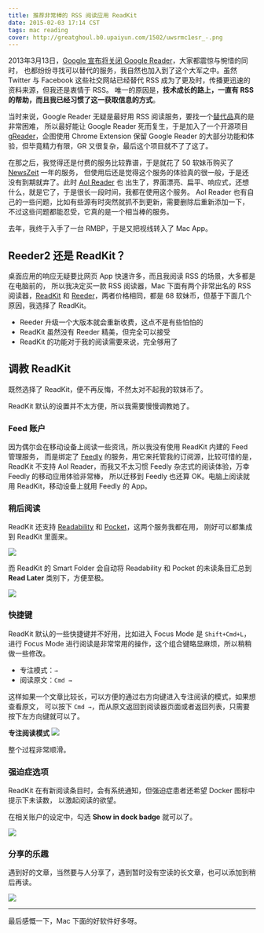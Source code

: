 ```yaml
---
title: 推荐非常棒的 RSS 阅读应用 ReadKit
date: 2015-02-03 17:14 CST
tags: mac reading
cover: http://greatghoul.b0.upaiyun.com/1502/uwsrmc1esr_-.png
---
```


2013年3月13日，[Google 宣布将关闭 Google Reader][1]，大家都震惊与惋惜的同时，
也都纷纷寻找可以替代的服务，我自然也加入到了这个大军之中。虽然 Twitter 与 Facebook 
这些社交网站已经替代 RSS 成为了更及时，传播更迅速的资料来源，但我还是衷情于 RSS。
唯一的原因是，**技术成长的路上，一直有 RSS 的帮助，而且我已经习惯了这一获取信息的方式**。

当时来说，Google Reader 无疑是最好用 RSS 阅读服务，要找一个[替代品][2]真的是非常困难，
所以最好能让 Google Reader 死而复生，于是加入了一个开源项目 [gReader]，企图使用 
Chrome Extension 保留 Google Reader 的大部分功能和体验，但毕竟精力有限，GR 又很复杂，最后这个项目就不了了这了。

在那之后，我觉得还是付费的服务比较靠谱，于是就花了 50 软妹币购买了 [NewsZeit] 一年的服务，
但使用后还是觉得这个服务的体验真的很一般，于是还没有到期就弃了。此时 [Aol Reader] 也
出生了，界面漂亮、扁平、响应式，还想什么，就是它了，于是很长一段时间，我都在使用这个服务。
Aol Reader 也有自己的一些问题，比如有些源有时突然就抓不到更新，需要删除后重新添加一下，
不过这些问题都能忍受，它真的是一个相当棒的服务。

去年，我终于入手了一台 RMBP，于是又把视线转入了 Mac App。

## Reeder2 还是 ReadKit？

桌面应用的响应无疑要比网页 App 快速许多，而且我阅读 RSS 的场景，大多都是在电脑前的，
所以我决定买一款 RSS 阅读器，Mac 下面有两个非常出名的 RSS 阅读器，[ReadKit] 
和 [Reeder]，两者价格相同，都是 68 软妹币，但基于下面几个原因，我选择了 ReadKit。

- Reeder 升级一个大版本就会重新收费，这点不是有些怕怕的
- ReadKit 虽然没有 Reeder 精美，但完全可以接受
- ReadKit 的功能对于我的阅读需要来说，完全够用了

## 调教 ReadKit

既然选择了 ReadKit，便不再反悔，不然太对不起我的软妹币了。

ReadKit 默认的设置并不太方便，所以我需要慢慢调教她了。

### Feed 账户

因为偶尔会在移动设备上阅读一些资讯，所以我没有使用 ReadKit 内建的 Feed 管理服务，
而是绑定了 [Feedly] 的服务，用它来托管我的订阅源，比较可惜的是，ReadKit 不支持
Aol Reader，而我又不太习惯 Feedly 杂志式的阅读体验，万幸 Feedly 的移动应用体验非常棒，
所以迁移到 Feedly 也还算 OK。电脑上阅读就用 ReadKit，移动设备上就用 Feedly 的 App。

### 稍后阅读

ReadKit 还支持 [Readability] 和 [Pocket]，这两个服务我都在用，
刚好可以都集成到 ReadKit 里面来。

![](http://greatghoul.b0.upaiyun.com/1502/fwsxmhgfFxab.png)

而 ReadKit 的 Smart Folder 会自动将 Readability 和 Pocket 的未读条目汇总到
**Read Later** 类别下，方便至极。

![](http://greatghoul.b0.upaiyun.com/1502/uwsrmc1esr_-.png)

### 快捷键

ReadKit 默认的一些快捷键并不好用，比如进入 Focus Mode 是 `Shift+Cmd+L`，
进行 Focus Mode 进行阅读是非常常用的操作，这个组合键略显麻烦，所以稍稍做一些修改。

- 专注模式：`→`
- 阅读原文：`Cmd →`

这样如果一个文章比较长，可以方便的通过右方向键进入专注阅读的模式，如果想查看原文，
可以按下 `Cmd →`，而从原文返回到阅读器页面或者返回列表，只需要按下左方向键就可以了。

**专注阅读模式**
![](http://greatghoul.b0.upaiyun.com/1502/SmmIpRjbxARD.png)

整个过程非常顺滑。

### 强迫症选项

ReadKit 在有新阅读条目时，会有系统通知，但强迫症患者还希望 Docker 图标中提示下未读数，
以激起阅读的欲望。

在相关账户的设定中，勾选 **Show in dock badge** 就可以了。

![](http://greatghoul.b0.upaiyun.com/1502/gvmn6iThrz4D.png)

### 分享的乐趣

遇到好的文章，当然要与人分享了，遇到暂时没有空读的长文章，也可以添加到稍后再读。

![](http://greatghoul.b0.upaiyun.com/1502/3IxRzYXjIfaN.png)

---

最后感慨一下，Mac 下面的好软件好多呀。

[gReader]: https://github.com/amoblin/gReader
[NewsZeit]: https://www.newszeit.com/
[Aol Reader]: http://reader.aol.com/
[ReadKit]: http://readkitapp.com/
[Reeder]: http://reederapp.com/mac/
[Feedly]: http://feedly.com/
[Readability]: https://readability.com/
[Pocket]: https://getpocket.com/

[1]: http://www.williamlong.info/archives/3405.html
[2]: http://alternativeto.net/software/google-reader/